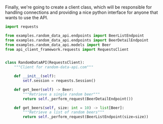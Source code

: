 Finally, we're going to create a client class, which will be responsible for handling connections 
and providing a nice python interface for anyone that wants to use the API.

```python
import requests

from examples.random_data_api.endpoints import BeerListEndpoint
from examples.random_data_api.endpoints import BeerDetailEndpoint
from examples.random_data_api.models import Beer
from api_client_framework.requests import RequestsClient


class RandomDataAPI(RequestsClient):
    """Client for random-data-api.com"""

    def __init__(self):
        self.session = requests.Session()

    def get_beer(self) -> Beer:
        """Retrieve a single random beer"""
        return self._perform_request(BeerDetailEndpoint())

    def get_beers(self, size: int = 10) -> list[Beer]:
        """Retrieve a list of random beers"""
        return self._perform_request(BeerListEndpoint(size=size))
```